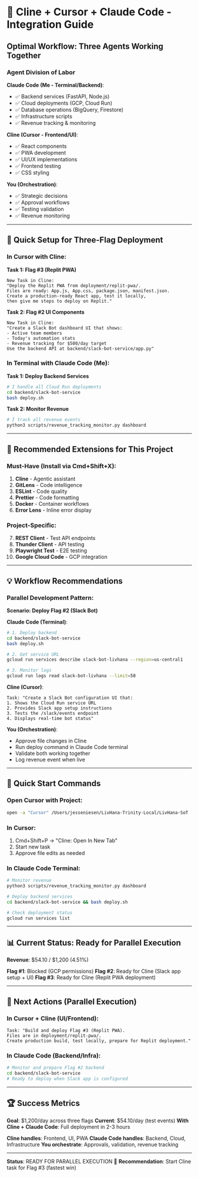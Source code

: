 # 🚀 Cline + Cursor + Claude Code - Integration Guide

## Optimal Workflow: Three Agents Working Together

### Agent Division of Labor

**Claude Code (Me - Terminal/Backend)**:
- ✅ Backend services (FastAPI, Node.js)
- ✅ Cloud deployments (GCP, Cloud Run)
- ✅ Database operations (BigQuery, Firestore)
- ✅ Infrastructure scripts
- ✅ Revenue tracking & monitoring

**Cline (Cursor - Frontend/UI)**:
- ✅ React components
- ✅ PWA development
- ✅ UI/UX implementations
- ✅ Frontend testing
- ✅ CSS styling

**You (Orchestration)**:
- ✅ Strategic decisions
- ✅ Approval workflows
- ✅ Testing validation
- ✅ Revenue monitoring

---

## 🔧 Quick Setup for Three-Flag Deployment

### In Cursor with Cline:

**Task 1: Flag #3 (Replit PWA)**
```
New Task in Cline:
"Deploy the Replit PWA from deployment/replit-pwa/.
Files are ready: App.js, App.css, package.json, manifest.json.
Create a production-ready React app, test it locally,
then give me steps to deploy on Replit."
```

**Task 2: Flag #2 UI Components**
```
New Task in Cline:
"Create a Slack Bot dashboard UI that shows:
- Active team members
- Today's automation stats
- Revenue tracking for $500/day target
Use the backend API at backend/slack-bot-service/app.py"
```

### In Terminal with Claude Code (Me):

**Task 1: Deploy Backend Services**
```bash
# I handle all Cloud Run deployments
cd backend/slack-bot-service
bash deploy.sh
```

**Task 2: Monitor Revenue**
```bash
# I track all revenue events
python3 scripts/revenue_tracking_monitor.py dashboard
```

---

## 🎯 Recommended Extensions for This Project

### Must-Have (Install via Cmd+Shift+X):

1. **Cline** - Agentic assistant
2. **GitLens** - Code intelligence
3. **ESLint** - Code quality
4. **Prettier** - Code formatting
5. **Docker** - Container workflows
6. **Error Lens** - Inline error display

### Project-Specific:

7. **REST Client** - Test API endpoints
8. **Thunder Client** - API testing
9. **Playwright Test** - E2E testing
10. **Google Cloud Code** - GCP integration

---

## 💡 Workflow Recommendations

### Parallel Development Pattern:

**Scenario: Deploy Flag #2 (Slack Bot)**

**Claude Code (Terminal)**:
```bash
# 1. Deploy backend
cd backend/slack-bot-service
bash deploy.sh

# 2. Get service URL
gcloud run services describe slack-bot-livhana --region=us-central1

# 3. Monitor logs
gcloud run logs read slack-bot-livhana --limit=50
```

**Cline (Cursor)**:
```
Task: "Create a Slack Bot configuration UI that:
1. Shows the Cloud Run service URL
2. Provides Slack app setup instructions
3. Tests the /slack/events endpoint
4. Displays real-time bot status"
```

**You (Orchestration)**:
- Approve file changes in Cline
- Run deploy command in Claude Code terminal
- Validate both working together
- Log revenue event when live

---

## 🚀 Quick Start Commands

### Open Cursor with Project:
```bash
open -a "Cursor" /Users/jesseniesen/LivHana-Trinity-Local/LivHana-SoT
```

### In Cursor:
1. Cmd+Shift+P → "Cline: Open In New Tab"
2. Start new task
3. Approve file edits as needed

### In Claude Code Terminal:
```bash
# Monitor revenue
python3 scripts/revenue_tracking_monitor.py dashboard

# Deploy backend services
cd backend/slack-bot-service && bash deploy.sh

# Check deployment status
gcloud run services list
```

---

## 📊 Current Status: Ready for Parallel Execution

**Revenue**: $54.10 / $1,200 (4.51%)

**Flag #1**: Blocked (GCP permissions)
**Flag #2**: Ready for Cline (Slack app setup + UI)
**Flag #3**: Ready for Cline (Replit PWA deployment)

---

## 🎯 Next Actions (Parallel Execution)

### In Cursor + Cline (UI/Frontend):
```
Task: "Build and deploy Flag #3 (Replit PWA).
Files are in deployment/replit-pwa/.
Create production build, test locally, prepare for Replit deployment."
```

### In Claude Code (Backend/Infra):
```bash
# Monitor and prepare Flag #2 backend
cd backend/slack-bot-service
# Ready to deploy when Slack app is configured
```

---

## 🏆 Success Metrics

**Goal**: $1,200/day across three flags
**Current**: $54.10/day (test events)
**With Cline + Claude Code**: Full deployment in 2-3 hours

**Cline handles**: Frontend, UI, PWA
**Claude Code handles**: Backend, Cloud, Infrastructure
**You orchestrate**: Approvals, validation, revenue tracking

---

**Status**: READY FOR PARALLEL EXECUTION 🚀
**Recommendation**: Start Cline task for Flag #3 (fastest win)
